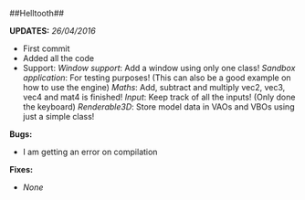 ##Helltooth##

**UPDATES:**
*26/04/2016*
 - First commit
 - Added all the code 
 - Support:
 *Window support*: Add a window using only one class!
 *Sandbox application*: For testing purposes! (This can also be a good example on how to use the engine)
 *Maths*: Add, subtract and multiply vec2, vec3, vec4 and mat4 is finished!
 *Input*: Keep track of all the inputs! (Only done the keyboard)
 *Renderable3D*: Store model data in VAOs and VBOs using just a simple class! 

**Bugs:**
- I am getting an error on compilation

**Fixes:**
- *None*

